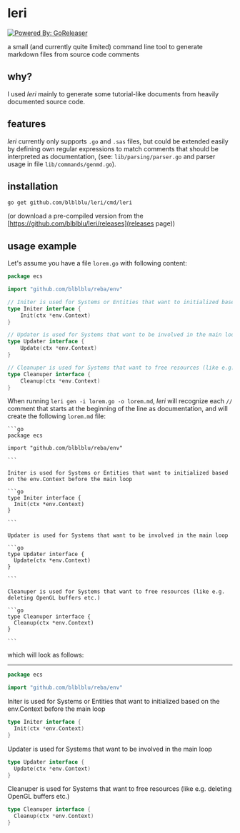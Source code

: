 # leri

[![Powered By: GoReleaser](https://img.shields.io/badge/powered%20by-goreleaser-green.svg?style=flat-square)](https://github.com/goreleaser)

a small (and currently quite limited) command line tool to generate markdown files from source code comments

## why?

I used *leri* mainly to generate some tutorial-like documents from heavily documented source code.

## features

*leri* currently only supports `.go` and `.sas` files, but could be extended easily by defining own regular expressions to match comments that should be interpreted as documentation, (see: `lib/parsing/parser.go` and parser usage in file `lib/commands/genmd.go`).

## installation

```
go get github.com/blblblu/leri/cmd/leri
```

(or download a pre-compiled version from the [https://github.com/blblblu/leri/releases](releases page))

## usage example

Let's assume you have a file `lorem.go` with following content:

```go
package ecs

import "github.com/blblblu/reba/env"

// Initer is used for Systems or Entities that want to initialized based on the env.Context before the main loop
type Initer interface {
	Init(ctx *env.Context)
}

// Updater is used for Systems that want to be involved in the main loop
type Updater interface {
	Update(ctx *env.Context)
}

// Cleanuper is used for Systems that want to free resources (like e.g. deleting OpenGL buffers etc.)
type Cleanuper interface {
	Cleanup(ctx *env.Context)
}
```

When running `leri gen -i lorem.go -o lorem.md`, *leri* will recognize each `//` comment that starts at the beginning of the line as documentation, and will create the following `lorem.md` file:

    ```go
    package ecs

    import "github.com/blblblu/reba/env"

    ```

    Initer is used for Systems or Entities that want to initialized based on the env.Context before the main loop

    ```go
    type Initer interface {
      Init(ctx *env.Context)
    }

    ```

    Updater is used for Systems that want to be involved in the main loop

    ```go
    type Updater interface {
      Update(ctx *env.Context)
    }

    ```

    Cleanuper is used for Systems that want to free resources (like e.g. deleting OpenGL buffers etc.)

    ```go
    type Cleanuper interface {
      Cleanup(ctx *env.Context)
    }

    ```

which will look as follows:

---


```go
package ecs

import "github.com/blblblu/reba/env"

```

Initer is used for Systems or Entities that want to initialized based on the env.Context before the main loop

```go
type Initer interface {
  Init(ctx *env.Context)
}

```

Updater is used for Systems that want to be involved in the main loop

```go
type Updater interface {
  Update(ctx *env.Context)
}

```

Cleanuper is used for Systems that want to free resources (like e.g. deleting OpenGL buffers etc.)

```go
type Cleanuper interface {
  Cleanup(ctx *env.Context)
}

```
